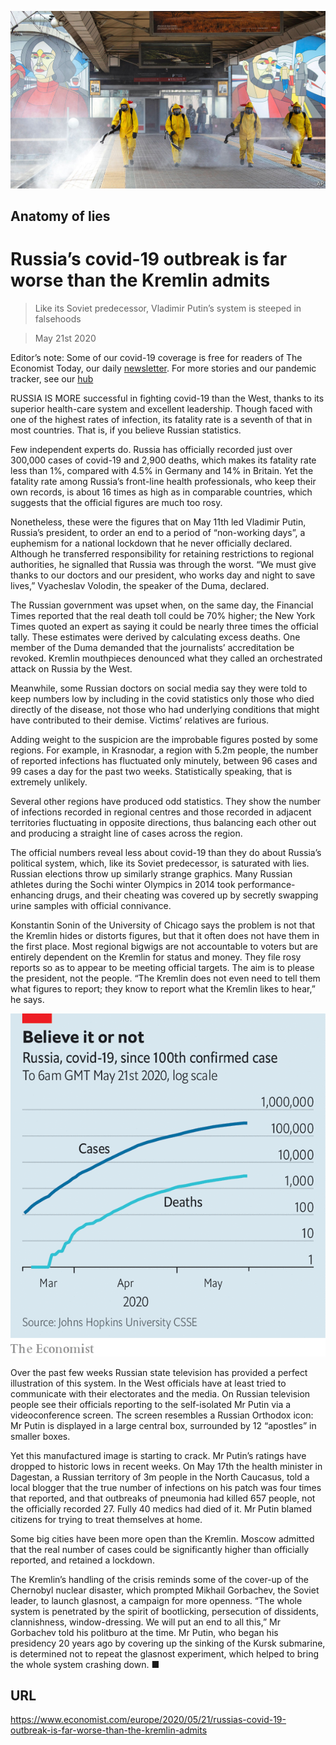 ![](./images/20200523_EUP002.jpg)

## Anatomy of lies

# Russia’s covid-19 outbreak is far worse than the Kremlin admits

> Like its Soviet predecessor, Vladimir Putin’s system is steeped in falsehoods

> May 21st 2020

Editor’s note: Some of our covid-19 coverage is free for readers of The Economist Today, our daily [newsletter](https://www.economist.com/https://my.economist.com/user#newsletter). For more stories and our pandemic tracker, see our [hub](https://www.economist.com//news/2020/03/11/the-economists-coverage-of-the-coronavirus)

RUSSIA IS MORE successful in fighting covid-19 than the West, thanks to its superior health-care system and excellent leadership. Though faced with one of the highest rates of infection, its fatality rate is a seventh of that in most countries. That is, if you believe Russian statistics.

Few independent experts do. Russia has officially recorded just over 300,000 cases of covid-19 and 2,900 deaths, which makes its fatality rate less than 1%, compared with 4.5% in Germany and 14% in Britain. Yet the fatality rate among Russia’s front-line health professionals, who keep their own records, is about 16 times as high as in comparable countries, which suggests that the official figures are much too rosy.

Nonetheless, these were the figures that on May 11th led Vladimir Putin, Russia’s president, to order an end to a period of “non-working days”, a euphemism for a national lockdown that he never officially declared. Although he transferred responsibility for retaining restrictions to regional authorities, he signalled that Russia was through the worst. “We must give thanks to our doctors and our president, who works day and night to save lives,” Vyacheslav Volodin, the speaker of the Duma, declared.

The Russian government was upset when, on the same day, the Financial Times reported that the real death toll could be 70% higher; the New York Times quoted an expert as saying it could be nearly three times the official tally. These estimates were derived by calculating excess deaths. One member of the Duma demanded that the journalists’ accreditation be revoked. Kremlin mouthpieces denounced what they called an orchestrated attack on Russia by the West.

Meanwhile, some Russian doctors on social media say they were told to keep numbers low by including in the covid statistics only those who died directly of the disease, not those who had underlying conditions that might have contributed to their demise. Victims’ relatives are furious.

Adding weight to the suspicion are the improbable figures posted by some regions. For example, in Krasnodar, a region with 5.2m people, the number of reported infections has fluctuated only minutely, between 96 cases and 99 cases a day for the past two weeks. Statistically speaking, that is extremely unlikely.

Several other regions have produced odd statistics. They show the number of infections recorded in regional centres and those recorded in adjacent territories fluctuating in opposite directions, thus balancing each other out and producing a straight line of cases across the region.

The official numbers reveal less about covid-19 than they do about Russia’s political system, which, like its Soviet predecessor, is saturated with lies. Russian elections throw up similarly strange graphics. Many Russian athletes during the Sochi winter Olympics in 2014 took performance-enhancing drugs, and their cheating was covered up by secretly swapping urine samples with official connivance.

Konstantin Sonin of the University of Chicago says the problem is not that the Kremlin hides or distorts figures, but that it often does not have them in the first place. Most regional bigwigs are not accountable to voters but are entirely dependent on the Kremlin for status and money. They file rosy reports so as to appear to be meeting official targets. The aim is to please the president, not the people. “The Kremlin does not even need to tell them what figures to report; they know to report what the Kremlin likes to hear,” he says.

![](./images/20200523_EUC683.png)

Over the past few weeks Russian state television has provided a perfect illustration of this system. In the West officials have at least tried to communicate with their electorates and the media. On Russian television people see their officials reporting to the self-isolated Mr Putin via a videoconference screen. The screen resembles a Russian Orthodox icon: Mr Putin is displayed in a large central box, surrounded by 12 “apostles” in smaller boxes.

Yet this manufactured image is starting to crack. Mr Putin’s ratings have dropped to historic lows in recent weeks. On May 17th the health minister in Dagestan, a Russian territory of 3m people in the North Caucasus, told a local blogger that the true number of infections on his patch was four times that reported, and that outbreaks of pneumonia had killed 657 people, not the officially recorded 27. Fully 40 medics had died of it. Mr Putin blamed citizens for trying to treat themselves at home.

Some big cities have been more open than the Kremlin. Moscow admitted that the real number of cases could be significantly higher than officially reported, and retained a lockdown.

The Kremlin’s handling of the crisis reminds some of the cover-up of the Chernobyl nuclear disaster, which prompted Mikhail Gorbachev, the Soviet leader, to launch glasnost, a campaign for more openness. “The whole system is penetrated by the spirit of bootlicking, persecution of dissidents, clannishness, window-dressing. We will put an end to all this,” Mr Gorbachev told his politburo at the time. Mr Putin, who began his presidency 20 years ago by covering up the sinking of the Kursk submarine, is determined not to repeat the glasnost experiment, which helped to bring the whole system crashing down. ■

## URL

https://www.economist.com/europe/2020/05/21/russias-covid-19-outbreak-is-far-worse-than-the-kremlin-admits
